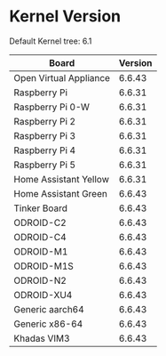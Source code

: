 
# Kernel Version

Default Kernel tree: 6.1

| Board | Version |
|-------|---------|
| Open Virtual Appliance | 6.6.43 |
| Raspberry Pi | 6.6.31 |
| Raspberry Pi 0-W | 6.6.31 |
| Raspberry Pi 2 | 6.6.31 |
| Raspberry Pi 3 | 6.6.31 |
| Raspberry Pi 4 | 6.6.31 |
| Raspberry Pi 5 | 6.6.31 |
| Home Assistant Yellow | 6.6.31 |
| Home Assistant Green | 6.6.43 |
| Tinker Board | 6.6.43 |
| ODROID-C2 | 6.6.43 |
| ODROID-C4 | 6.6.43 |
| ODROID-M1 | 6.6.43 |
| ODROID-M1S | 6.6.43 |
| ODROID-N2 | 6.6.43 |
| ODROID-XU4 | 6.6.43 |
| Generic aarch64 | 6.6.43 |
| Generic x86-64 | 6.6.43 |
| Khadas VIM3 | 6.6.43 |
